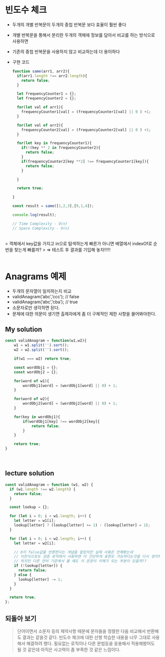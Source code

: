 # 빈도수 체크

- 두개의 개별 반복문이 두개의 중첩 반복문 보다 효율이 훨씬 좋다
- 개별 반복문을 통해서 분리한 두개의 객체에 정보를 담아서 비교를 하는 방식으로 사용하면
- 기존의 중첩 반복문을 사용하지 않고 비교하는데 더 용이하다
- 구현 코드

  ```js
  function same(arr1, arr2){
    if(arr1.length !== arr2.length){
      return false;
    }

    let frequencyCounter1 = {};
    let frequencyCounter2 = {};

    for(let val of arr1){
      frequencyCounter1[val] = (frequencyCounter1[val] || 0 ) +1;
    }

    for(let val of arr2){
      frequencyCounter2[val] = (frequencyCounter2[val] || 0 ) +1;
    }

    for(let key in frequencyCounter1){
      if(!(key ** 2 in frequencyCounter2){
        return false;
      }
      if(frequencyCounter2[key **2] !== frequencyCounter1[key]){
        return false;
      }

    }

    return true;

  }

  const result = same([1,2,3],[9,1,4]);

  console.log(result);

  // Time Complexity - O(n)
  // Space Complexity - O(n)
  ```

<br />
> 객체에서 key값을 가지고 in으로 탐색하는게 빠른가 아니면 배열에서 indexOf로 순번을 찾는게 빠를까?
> ⇒ 테스트 후 결과를 기입해 놓자!!!!!
<br /><br />

# Anagrams 예제

- 두개의 문자열이 일치하는지 비교
- validAnagram(’abc’,’ccc’); // false
- validAnagram(’abc’,’cba’); // true
- 소문자로만 생각하면 된다.
- 문제에 대한 의문이 생기면 출제자에게 좀 더 구체적인 제한 사항을 물어봐야한다.

## My solution

```js
const validAnagram = function(w1,w2){
	w1 = w1.split('').sort();
	w2 = w2.split('').sort();

	if(w1 === w2) return true;

	const wordObj1 = {};
	const wordObj2 = {};

	for(word of w1){
		wordObj1[word] = (wordObj1[word] || 0) + 1;
	}

	for(word of w2){
		wordObj2[word] = (wordObj2[word] || 0) + 1;
	}

	for(key in wordObj1){
		if(wordObj1[key] !== wordObj2[key]{
			return false;
		}
	}

	return true;
}
```

<br />

## lecture solution

```jsx
const validAnagram = function (w1, w2) {
  if (w1.length !== w2.length) {
    return false;
  }

  const lookup = {};

  for (let i = 0; i < w1.length; i++) {
    let letter = w1[i];
    lookup[letter] ? (lookup[letter] += 1) : (lookup[letter] = 1);
  }

  for (let i = 0; i < w2.length; i++) {
    let letter = w2[i];

    // 0이 false값을 반환한다는 개념을 알았지만 실제 사용은 안해봤는데
    // 이런식으로도 검증 로직에서 사용하면 더 간단하게 표현도 가능하다는것을 다시 생각해보게 되었다.
    // 하지만 다른 언어 기준에서 볼 때도 이 문장이 이해가 되는 부분이 있을까??
    if (!lookup[letter]) {
      return false;
    } else {
      lookup[letter] -= 1;
    }
  }

  return true;
};
```

## 되돌아 보기

> 단어이면서 소문자 등의 제약사항 때문에 문자들을 정렬한 다음 비교해서 반환해도 결과는 같을것 같다.
> 빈도수 체크에 대한 선행 학습한 내용을 너무 그대로 사용해서 해결하려 했다. 필요없는 로직이나 다른 문법등을 응용해서 적용해봤어도 될 것 같은데 아직은 사고력이 좀 부족한 것 같은 느낌이다.
